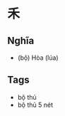 # 禾

## Nghĩa
* (bộ) Hòa (lúa)

## Tags
* bộ thủ
* bộ thủ 5 nét

<script>window.HANZI_FIELD='禾';</script>
